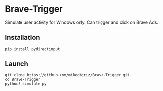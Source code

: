# Brave-Trigger
Simulate user activity for Windows only. Can trigger and click on Brave Ads.


## Installation
```
pip install pydirectinput
```
## Launch
```
git clone https://github.com/mikedigriz/Brave-Trigger.git
cd Brave-Trigger
python3 simulate.py
```
